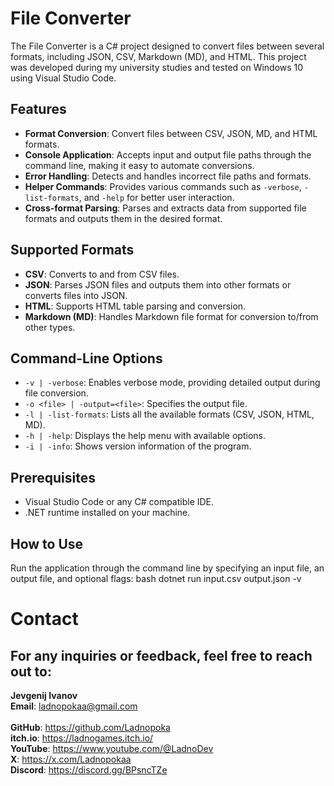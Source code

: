 # File Converter
The File Converter is a C# project designed to convert files between several formats, including JSON, CSV, Markdown (MD), and HTML. This project was developed during my university studies and tested on Windows 10 using Visual Studio Code.

## Features
- **Format Conversion**: Convert files between CSV, JSON, MD, and HTML formats.
- **Console Application**: Accepts input and output file paths through the command line, making it easy to automate conversions.
- **Error Handling**: Detects and handles incorrect file paths and formats.
- **Helper Commands**: Provides various commands such as `-verbose`, `-list-formats`, and `-help` for better user interaction.
- **Cross-format Parsing**: Parses and extracts data from supported file formats and outputs them in the desired format.

## Supported Formats
- **CSV**: Converts to and from CSV files.
- **JSON**: Parses JSON files and outputs them into other formats or converts files into JSON.
- **HTML**: Supports HTML table parsing and conversion.
- **Markdown (MD)**: Handles Markdown file format for conversion to/from other types.

## Command-Line Options
- `-v | -verbose`: Enables verbose mode, providing detailed output during file conversion.
- `-o <file> | -output=<file>`: Specifies the output file.
- `-l | -list-formats`: Lists all the available formats (CSV, JSON, HTML, MD).
- `-h | -help`: Displays the help menu with available options.
- `-i | -info`: Shows version information of the program.

## Prerequisites
- Visual Studio Code or any C# compatible IDE.
- .NET runtime installed on your machine.

## How to Use
Run the application through the command line by specifying an input file, an output file, and optional flags:
bash dotnet run input.csv output.json -v

# Contact
## For any inquiries or feedback, feel free to reach out to:

**Jevgenij Ivanov** <br>
**Email**: ladnopokaa@gmail.com <br><br>
**GitHub**: https://github.com/Ladnopoka <br>
**itch.io**: https://ladnogames.itch.io/ <br>
**YouTube**: https://www.youtube.com/@LadnoDev <br>
**X**: https://x.com/Ladnopokaa <br>
**Discord**: https://discord.gg/BPsncTZe
